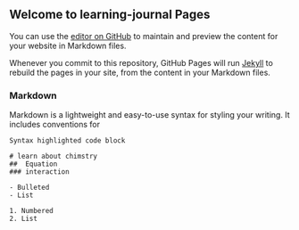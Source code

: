 ## Welcome to learning-journal Pages

You can use the [editor on GitHub](https://github.com/ayaatH/learning-journal/edit/master/index.md) to maintain and preview the content for your website in Markdown files.

Whenever you commit to this repository, GitHub Pages will run [Jekyll](https://jekyllrb.com/) to rebuild the pages in your site, from the content in your Markdown files.

### Markdown

Markdown is a lightweight and easy-to-use syntax for styling your writing. It includes conventions for

```h2o
Syntax highlighted code block

# learn about chimstry
##  Equation
### interaction 

- Bulleted
- List

1. Numbered
2. List
